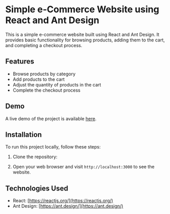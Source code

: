 # Simple e-Commerce Website using React and Ant Design

This is a simple e-commerce website built using React and Ant Design. It provides basic functionality for browsing products, adding them to the cart, and completing a checkout process.

## Features

- Browse products by category
- Add products to the cart
- Adjust the quantity of products in the cart
- Complete the checkout process

## Demo

A live demo of the project is available [here](https://your-demo-link.com).

## Installation

To run this project locally, follow these steps:

1. Clone the repository:


5. Open your web browser and visit `http://localhost:3000` to see the website.

## Technologies Used

- React: [https://reactjs.org/](https://reactjs.org/)
- Ant Design: [https://ant.design/](https://ant.design/)



